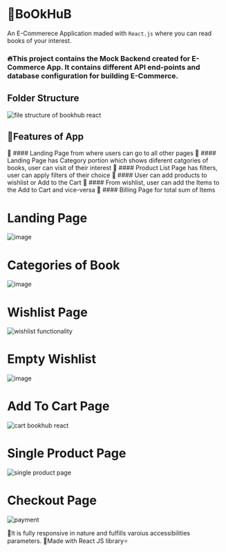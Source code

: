 # 📔BoOkHuB 
An E-Commerece Application maded with `React.js` where you can read books of your interest.

### 🔥This project contains the Mock Backend created for E-Commerce App. It contains different API end-points and database configuration for building E-Commerce.

## Folder Structure
![file structure of bookhub react](https://user-images.githubusercontent.com/56014170/161381929-0aff7f6b-f7d1-4758-9b10-e6bdcacbcbd8.gif)


## 💜Features of App

🚀 #### Landing Page from where users can go to all other pages
🚀 #### Landing Page has Category portion which shows diiferent catgories of books, user can visit of their interest
🚀 #### Product List Page has filters, user can apply filters of their choice
🚀 #### User can add products to wishlist or Add to the Cart 
🚀 #### From wishlist, user can add the Items to the Add to Cart and vice-versa
🚀 #### Billing Page for total sum of Items 


# Landing Page
![image](https://user-images.githubusercontent.com/56014170/161382656-2b3d3dc5-ce1a-4056-96dd-6c1ed6dc711e.png)


# Categories of Book
![image](https://user-images.githubusercontent.com/56014170/161383074-72953e61-1c84-43bf-9aab-5e28f547a41e.png)


# Wishlist Page
![wishlist functionality](https://user-images.githubusercontent.com/56014170/161383109-1ec8a371-4a73-4167-9774-6ac6ccfe3127.gif)

# Empty Wishlist 
![image](https://user-images.githubusercontent.com/56014170/161383147-c9bc8633-b316-4ee7-8701-a8f219e54376.png)

# Add To Cart Page
![cart bookhub react](https://user-images.githubusercontent.com/56014170/161383853-58c0fbbf-ca5f-4222-9eb8-8541a1b3c119.gif)

# Single Product Page
![single product page ](https://user-images.githubusercontent.com/56014170/161629599-2aa3d020-d753-499d-9765-8df2d499cbef.gif)

# Checkout Page
![payment](https://user-images.githubusercontent.com/56014170/179416736-129fd3fe-5682-4a46-9d41-13e94dc428cf.gif)

🎯It is fully responsive in nature and fulfills varoius accessibilities parameters.
🎯Made with React JS library⭐

